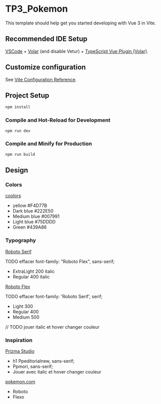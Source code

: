 # TP3_Pokemon

This template should help get you started developing with Vue 3 in Vite.

## Recommended IDE Setup

[VSCode](https://code.visualstudio.com/) + [Volar](https://marketplace.visualstudio.com/items?itemName=Vue.volar) (and disable Vetur) + [TypeScript Vue Plugin (Volar)](https://marketplace.visualstudio.com/items?itemName=Vue.vscode-typescript-vue-plugin).

## Customize configuration

See [Vite Configuration Reference](https://vitejs.dev/config/).

## Project Setup

```sh
npm install
```

### Compile and Hot-Reload for Development

```sh
npm run dev
```

### Compile and Minify for Production

```sh
npm run build
```

## Design

### Colors

[coolors](https://coolors.co/f4d77b-222e50-007991-439a86-75dddd)

- yellow #F4D77B
- Dark blue #222E50
- Medium blue #007991
- Light blue #75DDDD
- Green #439A86

### Typography

[Roboto Serif](https://fonts.google.com/specimen/Roboto+Serif?query=roboto)

TODO effacer
font-family: "Roboto Flex", sans-serif;

- ExtraLight 200 italic
- Regular 400 italic

[Roboto Flex](https://fonts.google.com/specimen/Roboto+Flex?query=roboto)

TODO effacer
font-family: 'Roboto Serif', serif;

- Light 300
- Regular 400
- Medium 500

// TODO jouer italic et hover changer couleur

### Inspiration

[Prizma Studio](https://www.prizma.studio/)

- h1 Ppeditorialnew, sans-serif;
- Ppmori, sans-serif;
- Jouer avec italic et hover changer couleur

[pokemon.com](https://www.pokemon.com/fr/pokedex)

- Roboto
- Flexo

